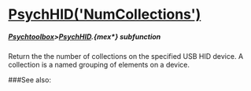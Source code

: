 # [PsychHID('NumCollections')](PsychHID-NumCollections) 
##### [Psychtoolbox](Psychtoolbox)>[PsychHID](PsychHID).{mex*} subfunction


Return the the number of collections on the specified USB HID device.  A  
collection is a named grouping of elements on a device.  


###See also:

